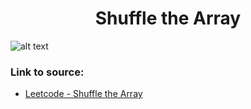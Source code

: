 <h1 align="center">Shuffle the Array</h1>

![alt text](https://images2.imgbox.com/f9/df/Fc5iaSpp_o.png?raw=true)

### Link to source: 
- <a href="https://leetcode.com/problems/shuffle-the-array/">Leetcode - Shuffle the Array</a>

